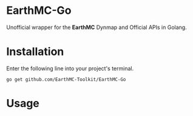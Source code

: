 # EarthMC-Go
Unofficial wrapper for the **EarthMC** Dynmap and Official APIs in Golang.<br>

# Installation
Enter the following line into your project's terminal.

```console
go get github.com/EarthMC-Toolkit/EarthMC-Go
```

# Usage
```go

```
